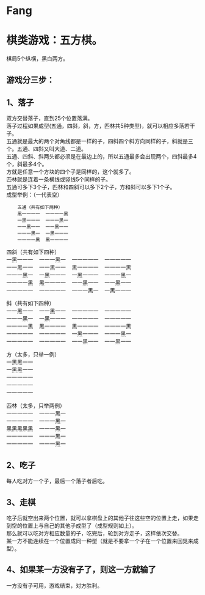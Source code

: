 # Fang
棋类游戏：五方棋。
=====
棋局5个纵横，黑白两方。
    
游戏分三步：
----

1、落子
----
双方交替落子，直到25个位置落满。<br>
落子过程如果成型(五通，四斜，斜，方，匹林共5种类型)，就可以相应多落若干子。<br>
五通就是最大的两个对角线都是一样的子，四斜四个斜方向同样的子，斜就是三个。五通、四斜又叫大道、二道。<br>
五通、四斜、斜两头都必须是在最边上的，所以五通最多会出现两个，四斜最多4个，斜最多4个。<br>
方就是任意一个方块的四个子是同样的，这个就多了。<br>
匹林就是连着一条横线或竖线5个同样的子。<br>
五通可多下3个子，匹林和四斜可以多下2个子，方和斜可以多下1个子。<br>
成型举例：（一代表空）<br>
    
        五通（共有如下两种）
        黑一一一一  一一一一黑
        一黑一一一  一一一黑一
        一一黑一一  一一黑一一
        一一一黑一  一黑一一一
        一一一一黑  黑一一一一

四斜（共有如下四种）<br>
一黑一一一&nbsp;&nbsp;&nbsp;&nbsp;一一一黑一&nbsp;&nbsp;&nbsp;&nbsp;一一一一一&nbsp;&nbsp;&nbsp;&nbsp;一一一一一<br>
一一黑一一&nbsp;&nbsp;&nbsp;&nbsp;一一黑一一&nbsp;&nbsp;&nbsp;&nbsp;黑一一一一&nbsp;&nbsp;&nbsp;&nbsp;一一一一黑<br>
一一一黑一&nbsp;&nbsp;&nbsp;&nbsp;一黑一一一&nbsp;&nbsp;&nbsp;&nbsp;一黑一一一&nbsp;&nbsp;&nbsp;&nbsp;一一一黑一<br>
一一一一黑&nbsp;&nbsp;&nbsp;&nbsp;黑一一一一&nbsp;&nbsp;&nbsp;&nbsp;一一黑一一&nbsp;&nbsp;&nbsp;&nbsp;一一黑一一<br>
一一一一一&nbsp;&nbsp;&nbsp;&nbsp;一一一一一&nbsp;&nbsp;&nbsp;&nbsp;一一一黑一&nbsp;&nbsp;&nbsp;&nbsp;一黑一一一<br>

斜（共有如下四种）<br>
一一黑一一&nbsp;&nbsp;&nbsp;&nbsp;一一黑一一&nbsp;&nbsp;&nbsp;&nbsp;一一一一一&nbsp;&nbsp;&nbsp;&nbsp;一一一一一<br>
一一一黑一&nbsp;&nbsp;&nbsp;&nbsp;一黑一一一&nbsp;&nbsp;&nbsp;&nbsp;一一一一一&nbsp;&nbsp;&nbsp;&nbsp;一一一一一<br>
一一一一黑&nbsp;&nbsp;&nbsp;&nbsp;黑一一一一&nbsp;&nbsp;&nbsp;&nbsp;黑一一一一&nbsp;&nbsp;&nbsp;&nbsp;一一一一黑<br>
一一一一一&nbsp;&nbsp;&nbsp;&nbsp;一一一一一&nbsp;&nbsp;&nbsp;&nbsp;一黑一一一&nbsp;&nbsp;&nbsp;&nbsp;一一一黑一<br>
一一一一一&nbsp;&nbsp;&nbsp;&nbsp;一一一一一&nbsp;&nbsp;&nbsp;&nbsp;一一黑一一&nbsp;&nbsp;&nbsp;&nbsp;一一黑一一<br>

方（太多，只举一例）<br>
一黑黑一一<br>
一黑黑一一<br>
一一一一一<br>
一一一一一<br>
一一一一一<br>

匹林（太多，只举两例）<br>
一一一一一&nbsp;&nbsp;&nbsp;&nbsp;一一一黑一<br>
一一一一一&nbsp;&nbsp;&nbsp;&nbsp;一一一黑一<br>
黑黑黑黑黑&nbsp;&nbsp;&nbsp;&nbsp;一一一黑一<br>
一一一一一&nbsp;&nbsp;&nbsp;&nbsp;一一一黑一<br>
一一一一一&nbsp;&nbsp;&nbsp;&nbsp;一一一黑一<br>

2、吃子
---
每人吃对方一个子，最后一个落子者后吃。<br>


3、走棋
---
吃子后就空出来两个位置，就可以拿棋盘上的其他子往这些空的位置上走，如果走到空的位置上与自己的其他子成型了（成型规则如上）。<br>
那么就可以吃对方相应数量的子，吃完后，轮到对方走子，这样依次交替。<br>
某一方不能连续在一个位置成同一种型（就是不要拿一个子在一个位置来回晃来成型）。<br>


4、如果某一方没有子了，则这一方就输了 
---
一方没有子可用，游戏结束，对方胜利。
